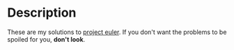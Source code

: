 # Description
These are my solutions to [project euler](https://projecteuler.net/). If you don't want the problems to be spoiled for you, **don't look**.
